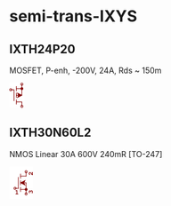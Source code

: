 # semi-trans-IXYS

## IXTH24P20
MOSFET, P-enh, -200V, 24A, Rds ~ 150m

![IXTH24P20__1__1](/images/semi-trans-Fairchild__FDN5618P__1__1.png?raw=true) 

## IXTH30N60L2
NMOS Linear 30A 600V 240mR [TO-247]

![IXTH30N60L2__1__1](/images/_semi__NMOS__1__1.png?raw=true) 

